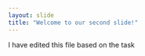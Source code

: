 ```yaml
---
layout: slide
title: "Welcome to our second slide!"
---
```

I have edited this file based on the task
